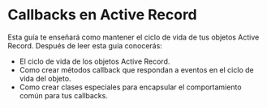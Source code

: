 # Callbacks en Active Record

Esta guía te enseñará como mantener el ciclo de vida de tus objetos Active Record. Después de leer esta guía conocerás: 

* El ciclo de vida de los objetos Active Record. 
* Como crear métodos callback que respondan a eventos en el ciclo de vida del objeto. 
* Como crear clases especiales para encapsular el comportamiento común para tus callbacks.



